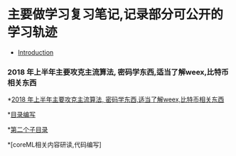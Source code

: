 # 主要做学习复习笔记,记录部分可公开的学习轨迹

* [Introduction](README.md)

### 2018 年上半年主要攻克主流算法, 密码学东西,适当了解weex,比特币相关东西
*[2018 年上半年主要攻克主流算法, 密码学东西,适当了解weex,比特币相关东西](README.md)

*[目录编写](README.md#编写)

*[第二个子目录](README.md#第二个子目录)

*[coreML相关内容研读,代码编写]
